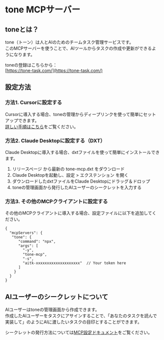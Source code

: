 # tone MCPサーバー

## toneとは？

tone（トーン）は人とAIのためのチームタスク管理サービスです。  
このMCPサーバーを使うことで、AIツールからタスクの作成や更新ができるようになります。  
  
toneの登録はこちらから：  
[https://tone-task.com/](https://tone-task.com/)


## 設定方法

### 方法1. Cursorに設定する

Cursorに導入する場合、toneの管理からディープリンクを使って簡単にセットアップできます。  
[詳しい手順はこちら](https://comet-geometry-805.notion.site/tone-MCP-2098920087578019be99eda5f1d04cd6)をご覧ください。


### 方法2. Claude Desktopに設定する（DXT）
Claude Desktopに導入する場合、dxtファイルを使って簡単にインストールできます。

1. リリースページ から最新の tone-mcp.dxt をダウンロード
2. Claude Desktopを起動し、設定 > エクステンション を開く
3. ダウンロードしたdxtファイルをClaude Desktopにドラッグ＆ドロップ
4. toneの管理画面から発行したAIユーザーのシークレットを入力する

### 方法3. その他のMCPクライアントに設定する

その他のMCPクライアントに導入する場合、設定ファイルに以下を追加してください。

```
{
  "mcpServers": {
   "tone": {
      "command": "npx",
      "args": [
        "-y",
        "tone-mcp",
        "-s",
        "aitk-xxxxxxxxxxxxxxxxxxxx"  // Your token here
      ]
    }
  }
}
```


## AIユーザーのシークレットについて

AIユーザーはtoneの管理画面から作成できます。  
作成したAIユーザーをタスクにアサインすることで、「あなたのタスクを読んで実装して」のようにAIに渡したいタスクの目印とすることができます。

シークレットの発行方法については[MCP設定ドキュメント]([詳しい手順はこちら](https://comet-geometry-805.notion.site/tone-MCP-2098920087578019be99eda5f1d04cd6))をご覧ください。